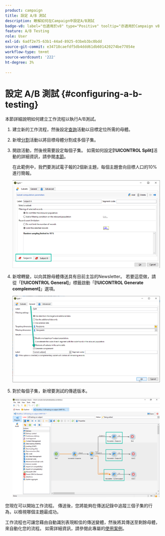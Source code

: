 ```yaml
---
product: campaign
title: 設定 A/B 測試
description: 瞭解如何在Campaign中設定A/B測試
badge-v8: label="也適用於v8" type="Positive" tooltip="亦適用於Campaign v8"
feature: A/B Testing
role: User
exl-id: 6adf2e75-63b1-44ad-8925-03beb3bc0bdd
source-git-commit: e34718caefdf5db4ddd61db601420274be77054e
workflow-type: tm+mt
source-wordcount: '222'
ht-degree: 3%

---
```


# 設定 A/B 測試 {#configuring-a-b-testing}

本節詳細說明如何建立工作流程以執行A/B測試。

1. 建立新的工作流程，然後設定[查詢](../../workflow/using/query.md)活動以目標定位所需的母體。

1. 新增[分割](../../workflow/using/split.md)活動以將目標母體分割成多個子集。

1. 開啟活動，然後視需要設定每個子集。 如需如何設定&#x200B;**[!UICONTROL Split]**&#x200B;活動的詳細資訊，請參閱[本節](../../workflow/using/split.md)。

   在此範例中，我們要測試電子報的2個新主題，每個主題會向目標人口的10%進行簡報。

   ![](assets/ab-testing-split.png)

1. 新增轉變，以向其餘母體傳送具有目前主旨的Newsletter。 若要這麼做，請從「**[!UICONTROL General]**」標籤啟動「**[!UICONTROL Generate complement]**」選項。

   ![](assets/ab-testing-complement.png)

1. 對於每個子集，新增要測試的傳遞版本。

   ![](assets/ab-testing-delivery.png)

您現在可以開始工作流程。 傳送後，您將能夠在傳送記錄中追蹤三個子集的行為，以檢視哪個主題最成功。

工作流程也可讓您藉由自動識別表現較佳的傳送變體，然後將其傳送至剩餘母體，來自動化您的流程。 如需詳細資訊，請參閱此專屬的[使用案例](a-b-testing-use-case.md)。
